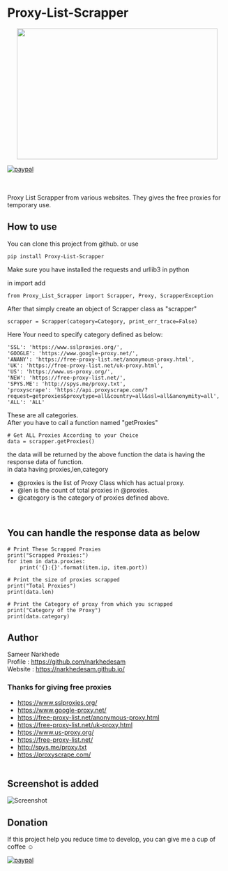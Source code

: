 # Proxy-List-Scrapper
<p align="center">
    <img width="460" height="300" src="https://raw.githubusercontent.com/narkhedesam/Proxy-List-Scrapper/master/_Proxy-List-Scrapper%20logo.jpg">
</p>

[![paypal](https://img.shields.io/badge/Donate-PayPal-green.svg)](https://paypal.me/sameernarkhede/250)

<br/><br/>
Proxy List Scrapper from various websites. 
They gives the free proxies for temporary use.

## How to use
You can clone this project from github. or use<br/>

    pip install Proxy-List-Scrapper
 
Make sure you have installed the requests and urllib3 in python<br/>

in import add<br/>
    
    from Proxy_List_Scrapper import Scrapper, Proxy, ScrapperException

After that simply create an object of Scrapper class as "scrapper"<br/>

    scrapper = Scrapper(category=Category, print_err_trace=False)

Here Your need to specify category defined as below:<br/>

    'SSL': 'https://www.sslproxies.org/',
    'GOOGLE': 'https://www.google-proxy.net/',
    'ANANY': 'https://free-proxy-list.net/anonymous-proxy.html',
    'UK': 'https://free-proxy-list.net/uk-proxy.html',
    'US': 'https://www.us-proxy.org/',
    'NEW': 'https://free-proxy-list.net/',
    'SPYS.ME': 'http://spys.me/proxy.txt',
    'proxyscrape': 'https://api.proxyscrape.com/?request=getproxies&proxytype=all&country=all&ssl=all&anonymity=all',
    'ALL': 'ALL'

These are all categories.<br/>
After you have to call a function named "getProxies"<br/>

    # Get ALL Proxies According to your Choice
    data = scrapper.getProxies()

the data will be returned by the above function the data is having the response data of function.<br/>
in data having proxies,len,category
 - @proxies is the list of Proxy Class which has actual proxy.<br/>
 - @len is the count of total proxies in @proxies.<br/>
 - @category is the category of proxies defined above. <br/> 
<br/>


## You can handle the response data as below


    # Print These Scrapped Proxies
    print("Scrapped Proxies:")
    for item in data.proxies:
        print('{}:{}'.format(item.ip, item.port))

    # Print the size of proxies scrapped
    print("Total Proxies")
    print(data.len)

    # Print the Category of proxy from which you scrapped
    print("Category of the Proxy")
    print(data.category)
  
## Author 
Sameer Narkhede <br/>
Profile : https://github.com/narkhedesam <br/>
Website : https://narkhedesam.github.io/ 

### Thanks for giving free proxies
 - https://www.sslproxies.org/
 - https://www.google-proxy.net/
 - https://free-proxy-list.net/anonymous-proxy.html
 - https://free-proxy-list.net/uk-proxy.html
 - https://www.us-proxy.org/
 - https://free-proxy-list.net/
 - http://spys.me/proxy.txt
 - https://proxyscrape.com/
<br/><br/>


## Screenshot is added


![Screenshot](https://raw.githubusercontent.com/narkhedesam/Proxy-List-Scrapper/master/Screenshot.png)


## Donation

If this project help you reduce time to develop, you can give me a cup of coffee :relaxed: 
<br/>

[![paypal](https://www.paypalobjects.com/en_US/i/btn/btn_donateCC_LG.gif)](https://paypal.me/sameernarkhede/250)

 